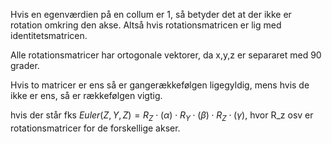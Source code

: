 
Hvis en egenværdien på en collum er 1, så betyder det at der ikke er rotation omkring den akse. Altså hvis rotationsmatricen er lig med identitetsmatricen.

Alle rotationsmatricer har ortogonale vektorer, da x,y,z er separaret med 90 grader.

Hvis to matricer er ens så er gangerækkefølgen ligegyldig, mens hvis de ikke er ens, så er rækkefølgen vigtig.

hvis der står fks $Euler(Z,Y,Z)=R_{Z}\cdot(\alpha)\cdot R_{Y}\cdot(\beta)\cdot R_{Z}\cdot(\gamma)$, hvor R_z osv er rotationsmatricer for de forskellige akser.
